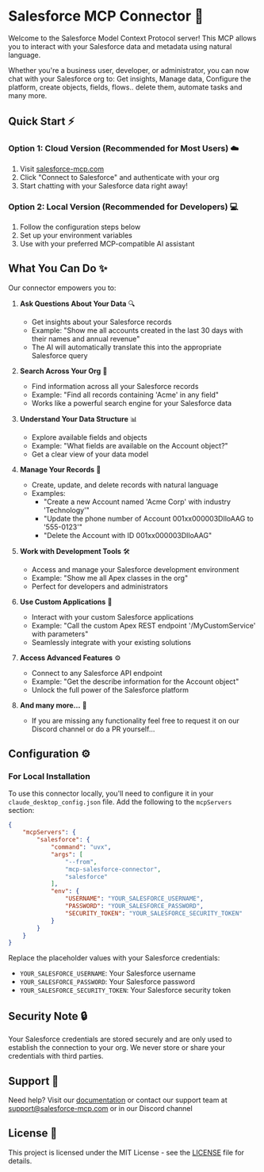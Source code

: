 # Salesforce MCP Connector 🚀

Welcome to the Salesforce Model Context Protocol server! 
This MCP allows you to interact with your Salesforce data and metadata using natural language.

Whether you're a business user, developer, or administrator, you can now chat with your Salesforce org to:
Get insights, Manage data, Configure the platform, create objects, fields, flows.. delete them, automate tasks and many more.

## Quick Start ⚡

### Option 1: Cloud Version (Recommended for Most Users) ☁️
1. Visit [salesforce-mcp.com](https://salesforce-mcp.com)
2. Click "Connect to Salesforce" and authenticate with your org
3. Start chatting with your Salesforce data right away!

### Option 2: Local Version (Recommended for Developers) 💻
1. Follow the configuration steps below
2. Set up your environment variables
3. Use with your preferred MCP-compatible AI assistant

## What You Can Do ✨

Our connector empowers you to:

1. **Ask Questions About Your Data** 🔍
   - Get insights about your Salesforce records
   - Example: "Show me all accounts created in the last 30 days with their names and annual revenue"
   - The AI will automatically translate this into the appropriate Salesforce query

2. **Search Across Your Org** 🔎
   - Find information across all your Salesforce records
   - Example: "Find all records containing 'Acme' in any field"
   - Works like a powerful search engine for your Salesforce data

3. **Understand Your Data Structure** 📊
   - Explore available fields and objects
   - Example: "What fields are available on the Account object?"
   - Get a clear view of your data model

4. **Manage Your Records** 📝
   - Create, update, and delete records with natural language
   - Examples:
     - "Create a new Account named 'Acme Corp' with industry 'Technology'"
     - "Update the phone number of Account 001xx000003DIloAAG to '555-0123'"
     - "Delete the Account with ID 001xx000003DIloAAG"

5. **Work with Development Tools** 🛠️
   - Access and manage your Salesforce development environment
   - Example: "Show me all Apex classes in the org"
   - Perfect for developers and administrators

6. **Use Custom Applications** 🔌
   - Interact with your custom Salesforce applications
   - Example: "Call the custom Apex REST endpoint '/MyCustomService' with parameters"
   - Seamlessly integrate with your existing solutions

7. **Access Advanced Features** ⚙️
   - Connect to any Salesforce API endpoint
   - Example: "Get the describe information for the Account object"
   - Unlock the full power of the Salesforce platform

8. **And many more...** 🌟
   - If you are missing any functionality feel free to request it on our Discord channel or do a PR yourself...

## Configuration ⚙️

### For Local Installation

To use this connector locally, you'll need to configure it in your `claude_desktop_config.json` file. Add the following to the `mcpServers` section:

```json
{
    "mcpServers": {
        "salesforce": {
            "command": "uvx",
            "args": [
                "--from",
                "mcp-salesforce-connector",
                "salesforce"
            ],
            "env": {
                "USERNAME": "YOUR_SALESFORCE_USERNAME",
                "PASSWORD": "YOUR_SALESFORCE_PASSWORD",
                "SECURITY_TOKEN": "YOUR_SALESFORCE_SECURITY_TOKEN"
            }
        }
    }
}
```

Replace the placeholder values with your Salesforce credentials:
- `YOUR_SALESFORCE_USERNAME`: Your Salesforce username
- `YOUR_SALESFORCE_PASSWORD`: Your Salesforce password
- `YOUR_SALESFORCE_SECURITY_TOKEN`: Your Salesforce security token

## Security Note 🔒

Your Salesforce credentials are stored securely and are only used to establish the connection to your org. We never store or share your credentials with third parties.

## Support 💬

Need help? Visit our [documentation](https://salesforce-mcp.com/docs) or contact our support team at support@salesforce-mcp.com or in our Discord channel

## License 📄

This project is licensed under the MIT License - see the [LICENSE](LICENSE) file for details.
